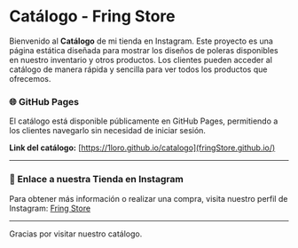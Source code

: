 # Catálogo  - Fring Store

Bienvenido al **Catálogo** de mi tienda en Instagram. Este proyecto es una página estática diseñada para mostrar los diseños de poleras disponibles en nuestro inventario y otros productos. Los clientes pueden acceder al catálogo de manera rápida y sencilla para ver todos los productos que ofrecemos.

### 🌐 GitHub Pages

El catálogo está disponible públicamente en GitHub Pages, permitiendo a los clientes navegarlo sin necesidad de iniciar sesión.

**Link del catálogo:** [https://1loro.github.io/catalogo](fringStore.github.io/)





---    

### 📲 Enlace a nuestra Tienda en Instagram

Para obtener más información o realizar una compra, visita nuestro perfil de Instagram: [Fring Store](https://www.instagram.com/fring_store)

---

Gracias por visitar nuestro catálogo.

